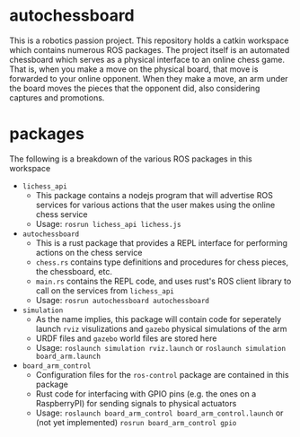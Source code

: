 # autochessboard
This is a robotics passion project.
This repository holds a catkin workspace which contains numerous ROS packages.
The project itself is an automated chessboard which serves as a physical interface to an online chess game.
That is, when you make a move on the physical board, that move is forwarded to your online opponent.
When they make a move, an arm under the board moves the pieces that the opponent did, also considering captures and promotions.

# packages
The following is a breakdown of the various ROS packages in this workspace
- `lichess_api`
  * This package contains a nodejs program that will advertise ROS services for various actions that the user makes using the online chess service
  * Usage: `rosrun lichess_api lichess.js`
- `autochessboard`
  * This is a rust package that provides a REPL interface for performing actions on the chess service
  * `chess.rs` contains type definitions and procedures for chess pieces, the chessboard, etc.
  * `main.rs` contains the REPL code, and uses rust's ROS client library to call on the services from `lichess_api`
  * Usage: `rosrun autochessboard autochessboard`
- `simulation`
  * As the name implies, this package will contain code for seperately launch `rviz` visulizations and `gazebo` physical simulations of the arm
  * URDF files and `gazebo` world files are stored here
  * Usage: `roslaunch simulation rviz.launch` or `roslaunch simulation board_arm.launch`
- `board_arm_control`
  * Configuration files for the `ros-control` package are contained in this package
  * Rust code for interfacing with GPIO pins (e.g. the ones on a RaspberryPI) for sending signals to physical actuators
  * Usage: `roslaunch board_arm_control board_arm_control.launch` or (not yet implemented) `rosrun board_arm_control gpio`

